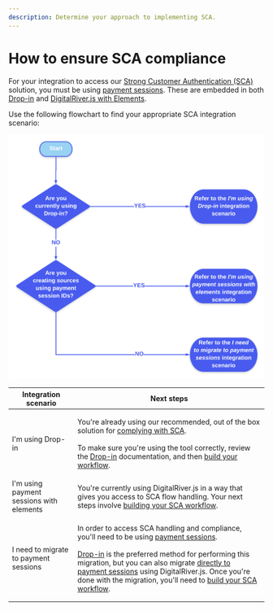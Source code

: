 ```yaml
---
description: Determine your approach to implementing SCA.
---
```


# How to ensure SCA compliance

For your integration to access our [Strong Customer Authentication (SCA)](https://info.digitalriver.com/rs/348-QUY-258/images/Digital\_River\_Guide\_to\_PSD2\_Compliance\_2020.pdf) solution, you must be using [payment sessions](../payment-sessions.md). These are embedded in both [Drop-in](../drop-in/) and [DigitalRiver.js with Elements](../digitalriver.js/reference/elements.md).&#x20;

Use the following flowchart to find your appropriate SCA integration scenario:

![](<../../.gitbook/assets/PSD2 test (3).png>)

| Integration scenario                     | Next steps                                                                                                                                                                                                                                                                                                                                                                                                                                                                                                       |
| ---------------------------------------- | ---------------------------------------------------------------------------------------------------------------------------------------------------------------------------------------------------------------------------------------------------------------------------------------------------------------------------------------------------------------------------------------------------------------------------------------------------------------------------------------------------------------- |
| I'm using Drop-in                        | <p>You're already using our recommended, out of the box solution for <a href="https://info.digitalriver.com/rs/348-QUY-258/images/Digital_River_Guide_to_PSD2_Compliance_2020.pdf">complying with SCA</a>. <br><br>To make sure you're using the tool correctly, review the <a href="../drop-in/drop-in-integration-guide.md">Drop-in</a> documentation, and then <a href="../building-your-workflows.md">build your workflow</a>.</p>                                                                           |
| I'm using payment sessions with elements | You're currently using DigitalRiver.js in a way that gives you access to SCA flow handling.  Your next steps involve [building your SCA workflow](../building-your-workflows.md).                                                                                                                                                                                                                                                                                                                                |
| I need to migrate to payment sessions    | <p>In order to access SCA handling and compliance, you'll need to be using <a href="../payment-sessions.md">payment sessions</a>.  <br><br><a href="../drop-in/">Drop-in</a> is the preferred method for performing this migration, but you can also migrate <a href="../payment-sessions.md#migrating-to-payment-sessions">directly to payment sessions</a> using DigitalRiver.js. Once you're done with the migration, you'll need to <a href="../building-your-workflows.md">build your SCA workflow</a>.</p> |

